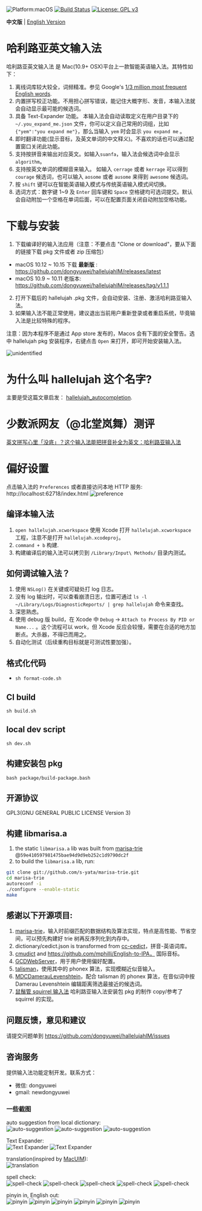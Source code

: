 ![Platform:macOS](https://img.shields.io/badge/platform-macOS-lightgrey)
[![Build Status](https://travis-ci.com/dongyuwei/hallelujahIM.svg?branch=master)](https://travis-ci.com/dongyuwei/hallelujahIM)
[![License: GPL v3](https://img.shields.io/badge/License-GPL%20v3-blue.svg)](http://www.gnu.org/licenses/gpl-3.0)

**中文版** | [English Version](README-En.md)

# 哈利路亚英文输入法

哈利路亚英文输入法 是 Mac(10.9+ OSX)平台上一款智能英语输入法。其特性如下：

1. 离线词库较大较全，词频精准。参见 Google's [1/3 million most frequent English words](http://norvig.com/ngrams/count_1w.txt).
2. 内置拼写校正功能。不用担心拼写错误，能记住大概字形、发音，本输入法就会自动显示最可能的候选词。
3. 具备 Text-Expander 功能。 本输入法会自动读取定义在用户目录下的`~/.you_expand_me.json` 文件，你可以定义自己常用的词组，比如 `{"yem":"you expand me"}`，那么当输入 `yem` 时会显示 `you expand me` 。
4. 即时翻译功能(显示音标，及英文单词的中文释义)。不喜欢的话也可以通过配置窗口关闭此功能。
5. 支持按拼音来输出对应英文。如输入`suanfa`，输入法会候选词中会显示 `algorithm`。
6. 支持按英文单词的模糊音来输入。 如输入 `cerrage` 或者 `kerrage` 可以得到 `courage` 候选词，也可以输入 `aosome` 或者 `ausome` 来得到 `awesome` 候选词。
7. 按 `shift` 键可以在智能英语输入模式与传统英语输入模式间切换。
8. 选词方式：数字键 1~9 及 `Enter` 回车键和 `Space` 空格键均可选词提交。默认会自动附加一个空格在单词后面，可以在配置页面关闭自动附加空格功能。

# 下载与安装

1. 下载编译好的输入法应用（注意：不要点击 "Clone or download"，要从下面的链接下载 pkg 文件或者 zip 压缩包）

- macOS 10.12 ~ 10.15 下载 **最新版** : https://github.com/dongyuwei/hallelujahIM/releases/latest
- macOS 10.9 ~ 10.11 老版本: https://github.com/dongyuwei/hallelujahIM/releases/tag/v1.1.1

2. 打开下载后的 hallelujah .pkg 文件，会自动安装、注册、激活哈利路亚输入法。
3. 如果输入法不能正常使用，建议退出当前用户重新登录或者重启系统，毕竟输入法是比较特殊的程序。

注意：因为本程序不是通过 App store 发布的，Macos 会有下面的安全警告。选中 hallelujah pkg 安装程序，右键点击 `Open` 来打开，即可开始安装输入法。

![unidentified](https://github.com/dongyuwei/hallelujahIM/blob/master/snapshots/unidentified.png?raw=true)

# 为什么叫 hallelujah 这个名字?

主要是受这篇文章启发： [hallelujah_autocompletion](https://daringfireball.net/2006/10/hallelujah_autocompletion).

# 少数派网友（@北堂岚舞）测评
[英文拼写心里「没底」？这个输入法能把拼音补全为英文：哈利路亚输入法](https://sspai.com/post/56572)

# 偏好设置

点击输入法的 `Preferences` 或者直接访问本地 HTTP 服务: http://localhost:62718/index.html
![preference](https://github.com/dongyuwei/hallelujahIM/blob/master/snapshots/preference.png)

## 编译本输入法

1. `open hallelujah.xcworkspace` 使用 Xcode 打开 `hallelujah.xcworkspace` 工程，注意不是打开 `hallelujah.xcodeproj`。
2. `command + b` 构建.
3. 构建编译后的输入法可以拷贝到 `/Library/Input\ Methods/` 目录内测试。

## 如何调试输入法？

1. 使用 `NSLog()` 在关键或可疑处打 log 日志。
2. 没有 log 输出时，可以查看崩溃日志，位置可通过 `ls -l ~/Library/Logs/DiagnosticReports/ | grep hallelujah` 命令来查找。
3. 深思熟虑。
4. 使用 debug 版 build，在 Xcode 中 `Debug` -> `Attach to Process By PID or Name...` 。这个流程可以 work，但 Xcode 反应会较慢，需要在合适的地方加断点。大杀器，不得已而用之。
5. 自动化测试（后续重构目标就是可测试性要加强）。

## 格式化代码

- `sh format-code.sh`

## CI build

`sh build.sh`

## local dev script

`sh dev.sh`

## 构建安装包 pkg

`bash package/build-package.bash`

## 开源协议

GPL3(GNU GENERAL PUBLIC LICENSE Version 3)

## 构建 libmarisa.a

1. the static `libmarisa.a` lib was built from [marisa-trie](https://github.com/s-yata/marisa-trie) @`59e410597981475bae94d9d9eb252c1d9790dc2f`
2. to build the `libmarisa.a` lib, run:

```bash
git clone git://github.com/s-yata/marisa-trie.git
cd marisa-trie
autoreconf -i
./configure --enable-static
make
```

## 感谢以下开源项目:

1. [marisa-trie](https://github.com/s-yata/marisa-trie)，输入时前缀匹配的数据结构及算法实现，特点是高性能、节省空间，可以预先构建好 trie 树再反序列化到内存中。
2. dictionary/cedict.json is transformed from [cc-cedict](https://cc-cedict.org/wiki/)，拼音-英语词库。
3. [cmudict](http://www.speech.cs.cmu.edu/cgi-bin/cmudict) and https://github.com/mphilli/English-to-IPA， 国际音标。
4. [GCDWebServer](https://github.com/swisspol/GCDWebServer)，用于用户使用偏好配置。
5. [talisman](https://github.com/Yomguithereal/talisman)，使用其中的 phonex 算法，实现模糊近似音输入。
6. [MDCDamerauLevenshtein](https://github.com/modocache/MDCDamerauLevenshtein)，配合 talisman 的 phonex 算法，在音似词中按 Damerau Levenshtein 编辑距离筛选最接近的候选词。
7. [鼠鬚管 squirrel 输入法](https://github.com/rime/squirrel) 哈利路亚输入法安装包 pkg 的制作 copy/参考了 squirrel 的实现。

## 问题反馈，意见和建议

请提交问题单到 https://github.com/dongyuwei/hallelujahIM/issues

## 咨询服务

提供输入法功能定制开发。联系方式：

- 微信: dongyuwei
- gmail: newdongyuwei

### 一些截图
auto suggestion from local dictionary:<br/>
![auto-suggestion](https://github.com/dongyuwei/hallelujahIM/blob/master/snapshots/suggestions.png)
![auto-suggestion](https://github.com/dongyuwei/hallelujahIM/blob/master/snapshots/suggestions2.png)
![auto-suggestion](https://github.com/dongyuwei/hallelujahIM/blob/master/snapshots/suggestions3.png)

Text Expander: <br/>
![Text Expander](https://github.com/dongyuwei/hallelujahIM/blob/textExpander/snapshots/text_expander1.png)
![Text Expander](https://github.com/dongyuwei/hallelujahIM/blob/textExpander/snapshots/text_expander2.png)

translation(inspired by [MacUIM](https://github.com/uim/uim/wiki/WhatsUim)):<br/>
![translation](https://github.com/dongyuwei/hallelujahIM/blob/master/snapshots/translation.png)

spell check:<br/>
![spell-check](https://github.com/dongyuwei/hallelujahIM/blob/master/snapshots/check.png)
![spell-check](https://github.com/dongyuwei/hallelujahIM/blob/master/snapshots/check2.png)
![spell-check](https://github.com/dongyuwei/hallelujahIM/blob/master/snapshots/check3.png)
![spell-check](https://github.com/dongyuwei/hallelujahIM/blob/master/snapshots/check4.png)
![spell-check](https://github.com/dongyuwei/hallelujahIM/blob/master/snapshots/check5.png)

pinyin in, English out: <br/>
![pinyin](https://github.com/dongyuwei/hallelujahIM/blob/master/snapshots/gaoji.png)
![pinyin](https://github.com/dongyuwei/hallelujahIM/blob/master/snapshots/binmayong.png)
![pinyin](https://github.com/dongyuwei/hallelujahIM/blob/master/snapshots/kexikehe.png)
![pinyin](https://github.com/dongyuwei/hallelujahIM/blob/master/snapshots/laozi.png)
![pinyin](https://github.com/dongyuwei/hallelujahIM/blob/master/snapshots/roujiamo.png)
![pinyin](https://github.com/dongyuwei/hallelujahIM/blob/master/snapshots/xiangbudao.png)

